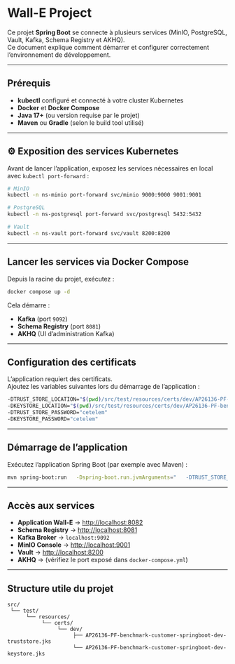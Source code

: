 # Wall-E Project

Ce projet **Spring Boot** se connecte à plusieurs services (MinIO, PostgreSQL, Vault, Kafka, Schema Registry et AKHQ).  
Ce document explique comment démarrer et configurer correctement l’environnement de développement.

---

##  Prérequis

- **kubectl** configuré et connecté à votre cluster Kubernetes
- **Docker** et **Docker Compose**
- **Java 17+** (ou version requise par le projet)
- **Maven** ou **Gradle** (selon le build tool utilisé)

---

## ⚙️ Exposition des services Kubernetes

Avant de lancer l’application, exposez les services nécessaires en local avec `kubectl port-forward` :

```bash
# MinIO
kubectl -n ns-minio port-forward svc/minio 9000:9000 9001:9001

# PostgreSQL
kubectl -n ns-postgresql port-forward svc/postgresql 5432:5432

# Vault
kubectl -n ns-vault port-forward svc/vault 8200:8200
```

---

## Lancer les services via Docker Compose

Depuis la racine du projet, exécutez :

```bash
docker compose up -d
```

Cela démarre :

- **Kafka** (port `9092`)
- **Schema Registry** (port `8081`)
- **AKHQ** (UI d’administration Kafka)

---

## Configuration des certificats

L’application requiert des certificats.  
Ajoutez les variables suivantes lors du démarrage de l’application :

```bash
-DTRUST_STORE_LOCATION="$(pwd)/src/test/resources/certs/dev/AP26136-PF-benchmark-customer-springboot-dev-truststore.jks"
-DKEYSTORE_LOCATION="$(pwd)/src/test/resources/certs/dev/AP26136-PF-benchmark-customer-springboot-dev-keystore.jks"
-DTRUST_STORE_PASSWORD="cetelem"
-DKEYSTORE_PASSWORD="cetelem"
```

---

## Démarrage de l’application

Exécutez l’application Spring Boot (par exemple avec Maven) :

```bash
mvn spring-boot:run   -Dspring-boot.run.jvmArguments="   -DTRUST_STORE_LOCATION=$(pwd)/src/test/resources/certs/dev/AP26136-PF-benchmark-customer-springboot-dev-truststore.jks    -DKEYSTORE_LOCATION=$(pwd)/src/test/resources/certs/dev/AP26136-PF-benchmark-customer-springboot-dev-keystore.jks    -DTRUST_STORE_PASSWORD=cetelem    -DKEYSTORE_PASSWORD=cetelem"
```

---

##  Accès aux services

- **Application Wall-E** → [http://localhost:8082](http://localhost:8082)
- **Schema Registry** → [http://localhost:8081](http://localhost:8081)
- **Kafka Broker** → `localhost:9092`
- **MinIO Console** → [http://localhost:9001](http://localhost:9001)
- **Vault** → [http://localhost:8200](http://localhost:8200)
- **AKHQ** → (vérifiez le port exposé dans `docker-compose.yml`)

---

##  Structure utile du projet

```
src/
 └── test/
      └── resources/
           └── certs/
                └── dev/
                     ├── AP26136-PF-benchmark-customer-springboot-dev-truststore.jks
                     └── AP26136-PF-benchmark-customer-springboot-dev-keystore.jks
```
